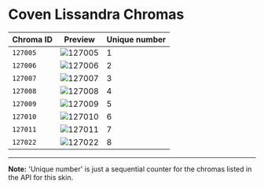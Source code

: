 # Coven Lissandra Chromas

| Chroma ID | Preview | Unique number |
|---|---|---|
| `127005` | ![127005](https://raw.communitydragon.org/latest/plugins/rcp-be-lol-game-data/global/default/v1/champion-chroma-images/127/127005.png) | 1 |
| `127006` | ![127006](https://raw.communitydragon.org/latest/plugins/rcp-be-lol-game-data/global/default/v1/champion-chroma-images/127/127006.png) | 2 |
| `127007` | ![127007](https://raw.communitydragon.org/latest/plugins/rcp-be-lol-game-data/global/default/v1/champion-chroma-images/127/127007.png) | 3 |
| `127008` | ![127008](https://raw.communitydragon.org/latest/plugins/rcp-be-lol-game-data/global/default/v1/champion-chroma-images/127/127008.png) | 4 |
| `127009` | ![127009](https://raw.communitydragon.org/latest/plugins/rcp-be-lol-game-data/global/default/v1/champion-chroma-images/127/127009.png) | 5 |
| `127010` | ![127010](https://raw.communitydragon.org/latest/plugins/rcp-be-lol-game-data/global/default/v1/champion-chroma-images/127/127010.png) | 6 |
| `127011` | ![127011](https://raw.communitydragon.org/latest/plugins/rcp-be-lol-game-data/global/default/v1/champion-chroma-images/127/127011.png) | 7 |
| `127022` | ![127022](https://raw.communitydragon.org/latest/plugins/rcp-be-lol-game-data/global/default/v1/champion-chroma-images/127/127022.png) | 8 |

---

**Note:** 'Unique number' is just a sequential counter for the chromas listed in the API for this skin.